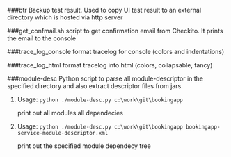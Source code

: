 ###btr 
Backup test result. Used to copy UI test result to an external directory which is hosted via http server

###get_confmail.sh
script to get confirmation email from Checkito. It prints the email to the console

###trace_log_console
format tracelog for console (colors and indentations)

###trace_log_html
format tracelog into html (colors, collapsable, fancy)

###module-desc
Python script to parse all module-descriptor in the specified directory and also extract descriptor files from jars.

1. Usage: ```python ./module-desc.py c:\work\git\bookingapp```
    
    print out all modules all dependecies

2. Usage: ```python ./module-desc.py c:\work\git\bookingapp bookingapp-service-module-descriptor.xml```
    
    print out the specified module dependecy tree
